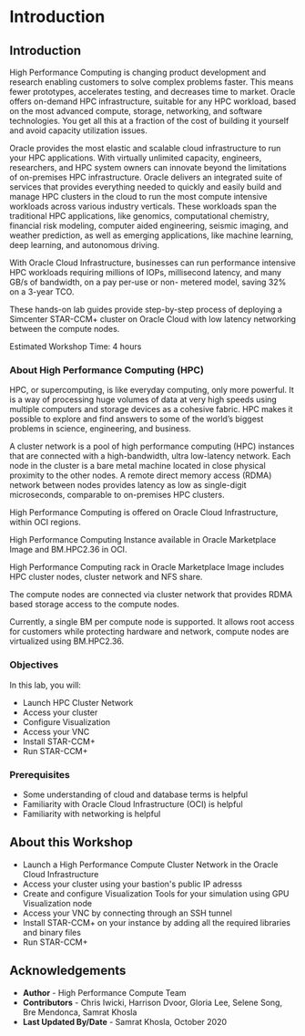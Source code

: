 # Introduction

## Introduction

High Performance Computing is changing product development and research enabling customers to solve complex problems faster. This means fewer prototypes, accelerates testing, and decreases time to market. Oracle offers on-demand HPC infrastructure, suitable for any HPC workload, based on the most advanced compute, storage, networking, and software technologies. You get all this at a fraction of the cost of building it yourself and avoid capacity utilization issues.

Oracle provides the most elastic and scalable cloud infrastructure to run your HPC applications. With virtually unlimited capacity, engineers, researchers, and HPC system owners can innovate beyond the limitations of on-premises HPC infrastructure. Oracle delivers an integrated suite of services that provides everything needed to quickly and easily build and manage HPC clusters in the cloud to run the most compute intensive workloads across various industry verticals. These workloads span the traditional HPC applications, like genomics, computational chemistry, financial risk modeling, computer aided engineering, seismic imaging, and weather prediction, as well as emerging applications, like machine learning, deep learning, and autonomous driving.

With Oracle Cloud Infrastructure, businesses can run performance intensive HPC workloads requiring millions of IOPs, millisecond latency, and many GB/s of bandwidth, on a pay per-use or non- metered model, saving 32% on a 3-year TCO.

These hands-on lab guides provide step-by-step process of deploying a Simcenter STAR-CCM+ cluster on Oracle Cloud with low latency networking between the compute nodes.

Estimated Workshop Time: 4 hours

### About High Performance Computing (HPC)

HPC, or supercomputing, is like everyday computing, only more powerful. It is a way of processing huge volumes of data at very high speeds using multiple computers and storage devices as a cohesive fabric. HPC makes it possible to explore and find answers to some of the world’s biggest problems in science, engineering, and business.

A cluster network is a pool of high performance computing (HPC) instances that are connected with a high-bandwidth, ultra low-latency network. Each node in the cluster is a bare metal machine located in close physical proximity to the other nodes. A remote direct memory access (RDMA) network between nodes provides latency as low as single-digit microseconds, comparable to on-premises HPC clusters.

High Performance Computing is offered on Oracle Cloud Infrastructure, within OCI regions.

High Performance Computing Instance available in Oracle Marketplace Image and BM.HPC2.36 in OCI.

High Performance Computing rack in Oracle Marketplace Image includes HPC cluster nodes, cluster network and NFS share.

The compute nodes are connected via cluster network that provides RDMA based storage access to the compute nodes.

Currently, a single BM per compute node is supported. It allows root access for customers while protecting hardware and network, compute nodes are virtualized using BM.HPC2.36.

### Objectives

In this lab, you will:
* Launch HPC Cluster Network
* Access your cluster 
* Configure Visualization
* Access your VNC
* Install STAR-CCM+
* Run STAR-CCM+


### Prerequisites

* Some understanding of cloud and database terms is helpful
* Familiarity with Oracle Cloud Infrastructure (OCI) is helpful
* Familiarity with networking is helpful

## About this Workshop

- Launch a High Performance Compute Cluster Network in the Oracle Cloud Infrastructure
- Access your cluster using your bastion's public IP adresss
- Create and configure Visualization Tools for your simulation using GPU Visualization node
- Access your VNC by connecting through an SSH tunnel
- Install STAR-CCM+ on your instance by adding all the required libraries and binary files
- Run STAR-CCM+ 



## Acknowledgements
* **Author** - High Performance Compute Team
* **Contributors** -  Chris Iwicki, Harrison Dvoor, Gloria Lee, Selene Song, Bre Mendonca, Samrat Khosla
* **Last Updated By/Date** - Samrat Khosla, October 2020



